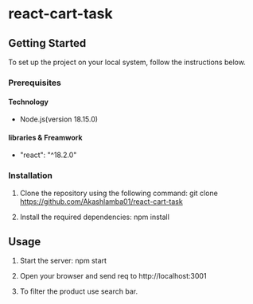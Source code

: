 # react-cart-task

## Getting Started

To set up the project on your local system, follow the instructions below.

### Prerequisites

#### Technology

- Node.js(version 18.15.0)

#### libraries & Freamwork

- "react": "^18.2.0"

### Installation

1. Clone the repository using the following command:
   git clone https://github.com/Akashlamba01/react-cart-task

2. Install the required dependencies:
   npm install

## Usage

1. Start the server:
   npm start

2. Open your browser and send req to http://localhost:3001

3. To filter the product use search bar.
